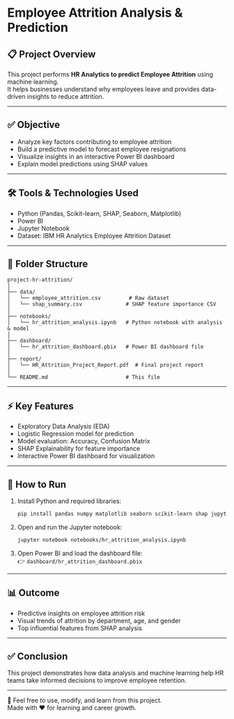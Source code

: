 
# Employee Attrition Analysis & Prediction

## 📋 Project Overview  
This project performs **HR Analytics to predict Employee Attrition** using machine learning.  
It helps businesses understand why employees leave and provides data-driven insights to reduce attrition.

---

## ✅ Objective  
- Analyze key factors contributing to employee attrition  
- Build a predictive model to forecast employee resignations  
- Visualize insights in an interactive Power BI dashboard  
- Explain model predictions using SHAP values

---

## 🛠️ Tools & Technologies Used  
- Python (Pandas, Scikit-learn, SHAP, Seaborn, Matplotlib)  
- Power BI  
- Jupyter Notebook  
- Dataset: IBM HR Analytics Employee Attrition Dataset

---

## 🧱 Folder Structure  

```
project-hr-attrition/
│
├── data/
│   └── employee_attrition.csv         # Raw dataset
│   └── shap_summary.csv              # SHAP feature importance CSV
│
├── notebooks/
│   └── hr_attrition_analysis.ipynb   # Python notebook with analysis & model
│
├── dashboard/
│   └── hr_attrition_dashboard.pbix   # Power BI dashboard file
│
├── report/
│   └── HR_Attrition_Project_Report.pdf  # Final project report
│
└── README.md                         # This file
```

---

## ⚡ Key Features  
- Exploratory Data Analysis (EDA)  
- Logistic Regression model for prediction  
- Model evaluation: Accuracy, Confusion Matrix  
- SHAP Explainability for feature importance  
- Interactive Power BI dashboard for visualization

---

## 🚀 How to Run  
1. Install Python and required libraries:  
    ```bash
    pip install pandas numpy matplotlib seaborn scikit-learn shap jupyter
    ```

2. Open and run the Jupyter notebook:  
    ```bash
    jupyter notebook notebooks/hr_attrition_analysis.ipynb
    ```

3. Open Power BI and load the dashboard file:  
    👉 `dashboard/hr_attrition_dashboard.pbix`

---

## 📊 Outcome  
- Predictive insights on employee attrition risk  
- Visual trends of attrition by department, age, and gender  
- Top influential features from SHAP analysis

---

## ✅ Conclusion  
This project demonstrates how data analysis and machine learning help HR teams take informed decisions to improve employee retention.

---

📄 Feel free to use, modify, and learn from this project.  
Made with ❤️ for learning and career growth.
